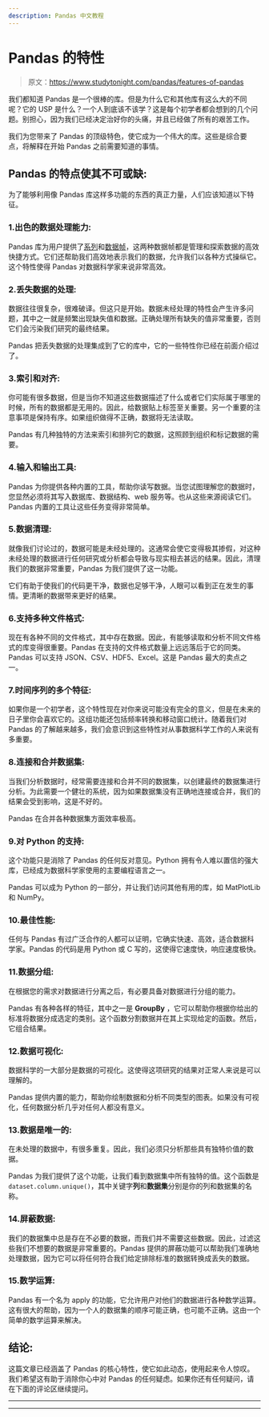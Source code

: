 ```yaml
---
description: Pandas 中文教程
---
```


# Pandas 的特性

> 原文：<https://www.studytonight.com/pandas/features-of-pandas>

我们都知道 Pandas 是一个很棒的库。但是为什么它和其他库有这么大的不同呢？它的 USP 是什么？一个人到底该不该学？这是每个初学者都会想到的几个问题。别担心，因为我们已经决定治好你的头痛，并且已经做了所有的艰苦工作。

我们为您带来了 Pandas 的顶级特色，使它成为一个伟大的库。这些是综合要点，将解释在开始 Pandas 之前需要知道的事情。

## Pandas 的特点使其不可或缺:

为了能够利用像 Pandas 库这样多功能的东西的真正力量，人们应该知道以下特征。

### 1.出色的数据处理能力:

Pandas 库为用户提供了[系列](https://www.studytonight.com/pandas/pandas-series)和[数据帧](https://www.studytonight.com/pandas/pandas-dataframe)，这两种数据帧都是管理和探索数据的高效快捷方式。它们还帮助我们高效地表示我们的数据，允许我们以各种方式操纵它。这个特性使得 Pandas 对数据科学家来说非常高效。

### 2.丢失数据的处理:

数据往往很复杂，很难破译。但这只是开始。数据未经处理的特性会产生许多问题，其中之一就是频繁出现缺失值和数据。正确处理所有缺失的值非常重要，否则它们会污染我们研究的最终结果。

Pandas 把丢失数据的处理集成到了它的库中，它的一些特性你已经在前面介绍过了。

### 3.索引和对齐:

你可能有很多数据，但是当你不知道这些数据描述了什么或者它们实际属于哪里的时候，所有的数据都是无用的。因此，给数据贴上标签至关重要。另一个重要的注意事项是保持有序。如果组织做得不正确，数据将无法读取。

Pandas 有几种独特的方法来索引和排列它的数据，这照顾到组织和标记数据的需要。

### 4.输入和输出工具:

Pandas 为你提供各种内置的工具，帮助你读写数据。当您试图理解您的数据时，您显然必须将其写入数据库、数据结构、web 服务等。也从这些来源阅读它们。Pandas 内置的工具让这些任务变得非常简单。

### 5.数据清理:

就像我们讨论过的，数据可能是未经处理的。这通常会使它变得极其掺假，对这种未经处理的数据进行任何研究或分析都会导致与现实相去甚远的结果。因此，清理我们的数据非常重要，Pandas 为我们提供了这一功能。

它们有助于使我们的代码更干净，数据也足够干净，人眼可以看到正在发生的事情。更清晰的数据带来更好的结果。

### 6.支持多种文件格式:

现在有各种不同的文件格式，其中存在数据。因此，有能够读取和分析不同文件格式的库变得很重要。Pandas 在支持的文件格式数量上远远落后于它的同类。Pandas 可以支持 JSON、CSV、HDF5、Excel。这是 Pandas 最大的卖点之一。

### 7.时间序列的多个特征:

如果你是一个初学者，这个特性现在对你来说可能没有完全的意义，但是在未来的日子里你会喜欢它的。这组功能还包括频率转换和移动窗口统计。随着我们对 Pandas 的了解越来越多，我们会意识到这些特性对从事数据科学工作的人来说有多重要。

### 8.连接和合并数据集:

当我们分析数据时，经常需要连接和合并不同的数据集，以创建最终的数据集进行分析。为此需要一个健壮的系统，因为如果数据集没有正确地连接或合并，我们的结果会受到影响，这是不好的。

Pandas 在合并各种数据集方面效率极高。

### 9.对 Python 的支持:

这个功能只是消除了 Pandas 的任何反对意见。Python 拥有令人难以置信的强大库，已经成为数据科学家使用的主要编程语言之一。

Pandas 可以成为 Python 的一部分，并让我们访问其他有用的库，如 MatPlotLib 和 NumPy。

### 10.最佳性能:

任何与 Pandas 有过广泛合作的人都可以证明，它确实快速、高效，适合数据科学家。Pandas 的代码是用 Python 或 C 写的，这使得它速度快，响应速度极快。

### 11.数据分组:

在根据您的需求对数据进行分离之后，有必要具备对数据进行分组的能力。

Pandas 有各种各样的特征，其中之一是 **GroupBy** ，它可以帮助你根据你给出的标准将数据分成选定的类别。这个函数分割数据并在其上实现给定的函数。然后，它组合结果。

### 12.数据可视化:

数据科学的一大部分是数据的可视化。这使得这项研究的结果对正常人来说是可以理解的。

Pandas 提供内置的能力，帮助你绘制数据和分析不同类型的图表。如果没有可视化，任何数据分析几乎对任何人都没有意义。

### 13.数据是唯一的:

在未处理的数据中，有很多重复。因此，我们必须只分析那些具有独特价值的数据。

Pandas 为我们提供了这个功能，让我们看到数据集中所有独特的值。这个函数是`dataset.column.unique()`，其中关键字**列**和**数据集**分别是你的列和数据集的名称。

### 14.屏蔽数据:

我们的数据集中总是存在不必要的数据，而我们并不需要这些数据。因此，过滤这些我们不想要的数据是非常重要的。Pandas 提供的屏蔽功能可以帮助我们准确地处理数据，因为它可以将任何符合我们给定排除标准的数据转换成丢失的数据。

### 15.数学运算:

Pandas 有一个名为 apply 的功能，它允许用户对他们的数据进行各种数学运算。这有很大的帮助，因为一个人的数据集的顺序可能正确，也可能不正确。这由一个简单的数学运算来解决。

## 结论:

这篇文章已经涵盖了 Pandas 的核心特性，使它如此动态，使用起来令人惊叹。我们希望这有助于消除你心中对 Pandas 的任何疑虑。如果你还有任何疑问，请在下面的评论区继续提问。

* * *

* * *